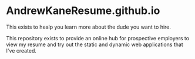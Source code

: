 # AndrewKaneResume.github.io
This exists to healp you learn more about the dude you want to hire.

This repository exists to provide an online hub for prospective employers to view my resume and try out the static and dynamic web applications that I've created.
